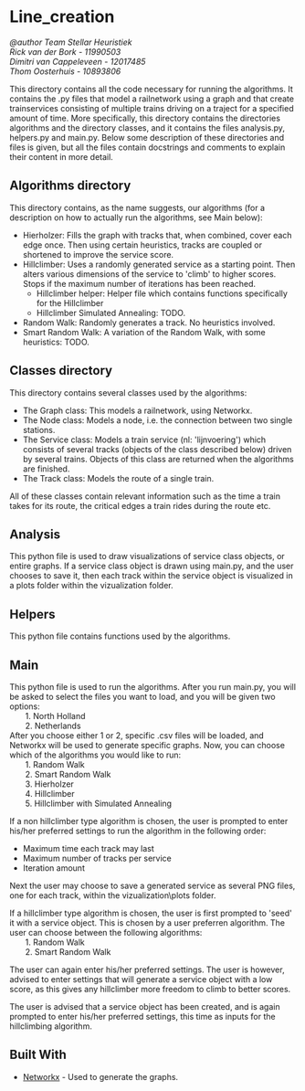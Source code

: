 
# Line_creation
*@author Team Stellar Heuristiek \
Rick van der Bork - 11990503 \
Dimitri van Cappeleveen - 12017485 \
Thom Oosterhuis - 10893806*

This directory contains all the code necessary for running the algorithms. It contains the .py files that model a railnetwork using a graph and that create trainservices consisting of multiple trains driving on a traject for a specified amount of time. More specifically, this directory contains the directories algorithms and the directory classes, and it contains the files analysis.py, helpers.py and main.py. Below some description of these directories and files is given, but all the files contain docstrings and comments to explain their content in more detail.

## Algorithms directory

This directory contains, as the name suggests, our algorithms (for a description on how to actually run the algorithms, see Main below):

* Hierholzer: Fills the graph with tracks that, when combined, cover each edge once. Then using certain heuristics, tracks are coupled or shortened to improve the service score.
* Hillclimber: Uses a randomly generated service as a starting point. Then alters various dimensions of the service to 'climb' to higher scores. Stops if the maximum number of iterations has been reached.
	* Hillclimber helper: Helper file which contains functions specifically for the Hillclimber
	* Hillclimber Simulated Annealing: TODO.
* Random Walk: Randomly generates a track. No heuristics involved.
* Smart Random Walk: A variation of the Random Walk, with some heuristics: TODO.

## Classes directory

This directory contains several classes used by the algorithms:

 * The Graph class: This models a railnetwork, using Networkx.
 * The Node class: Models a node, i.e. the connection between two single stations.
 * The Service class: Models a train service (nl: 'lijnvoering') which consists of several tracks (objects of the class described below) driven by several trains. Objects of this class are returned when the algorithms are finished.
 * The Track class: Models the route of a single train.

All of these classes contain relevant information such as the time a train takes for its route, the critical edges a train rides during the route etc.

## Analysis

This python file is used to draw visualizations of service class objects, or entire graphs. If a service class object is drawn using main.py, and the user chooses to save it, then each track within the service object is visualized in a plots folder within the vizualization folder.

## Helpers

This python file contains functions used by the algorithms.

## Main

This python file is used to run the algorithms. After you run main.py, you will be asked to select the files you want to load, and you will be given two options: \
&nbsp;&nbsp;&nbsp;&nbsp;&nbsp;&nbsp; 1. North Holland \
&nbsp;&nbsp;&nbsp;&nbsp;&nbsp;&nbsp; 2. Netherlands \
After you choose either 1 or 2, specific .csv files will be loaded, and Networkx will be used to generate specific graphs. Now, you can choose which of the algorithms you would like to run: \
&nbsp;&nbsp;&nbsp;&nbsp;&nbsp;&nbsp; 1. Random Walk \
&nbsp;&nbsp;&nbsp;&nbsp;&nbsp;&nbsp; 2. Smart Random Walk \
&nbsp;&nbsp;&nbsp;&nbsp;&nbsp;&nbsp; 3. Hierholzer \
&nbsp;&nbsp;&nbsp;&nbsp;&nbsp;&nbsp; 4. Hillclimber \
&nbsp;&nbsp;&nbsp;&nbsp;&nbsp;&nbsp; 5. Hillclimber with Simulated Annealing

If a non hillclimber type algorithm is chosen, the user is prompted to enter his/her preferred settings to run the algorithm in the following order:
* Maximum time each track may last
* Maximum number of tracks per service
* Iteration amount

Next the user may choose to save a generated service as several PNG files, one for each track, within the vizualization\plots folder. 

If a hillclimber type algorithm is chosen, the user is first prompted to 'seed' it with a service object. This is chosen by a user preferren algorithm. The user can choose between the following algorithms: \
&nbsp;&nbsp;&nbsp;&nbsp;&nbsp;&nbsp; 1. Random Walk \
&nbsp;&nbsp;&nbsp;&nbsp;&nbsp;&nbsp; 2. Smart Random Walk

The user can again enter his/her preferred settings. The user is however, advised to enter settings that will generate a service object with a low score, as this gives any hillclimber more freedom to climb to better scores.

The user is advised that a service object has been created, and is again prompted to enter his/her preferred settings, this time as inputs for the hillclimbing algorithm.

## Built With

* [Networkx](https://networkx.github.io) - Used to generate the graphs.




